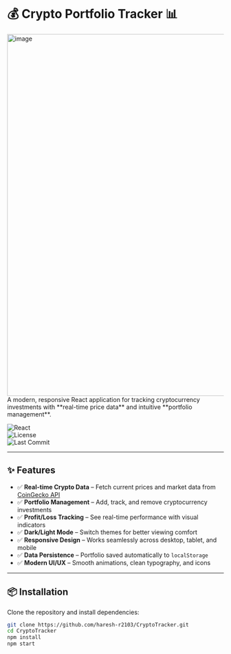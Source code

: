 # 💰 Crypto Portfolio Tracker 📊  
<img width="1912" height="841" alt="image" src="https://github.com/user-attachments/assets/c1a1f463-a50a-4e49-b3e4-1e344a20dec6" />
A modern, responsive React application for tracking cryptocurrency investments with **real-time price data** and intuitive **portfolio management**.  

![React](https://img.shields.io/badge/React-18.2.0-blue)  
![License](https://img.shields.io/badge/License-MIT-green)  
![Last Commit](https://img.shields.io/github/last-commit/haresh-r2103/CryptoTracker)

---

## ✨ Features  

- ✅ **Real-time Crypto Data** – Fetch current prices and market data from [CoinGecko API](https://www.coingecko.com/)  
- ✅ **Portfolio Management** – Add, track, and remove cryptocurrency investments  
- ✅ **Profit/Loss Tracking** – See real-time performance with visual indicators  
- ✅ **Dark/Light Mode** – Switch themes for better viewing comfort  
- ✅ **Responsive Design** – Works seamlessly across desktop, tablet, and mobile  
- ✅ **Data Persistence** – Portfolio saved automatically to `localStorage`  
- ✅ **Modern UI/UX** – Smooth animations, clean typography, and icons  

---

## 📦 Installation  

Clone the repository and install dependencies:  

```bash
git clone https://github.com/haresh-r2103/CryptoTracker.git
cd CryptoTracker
npm install
npm start
